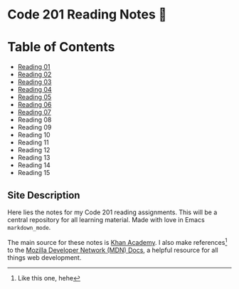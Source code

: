 # Code 201 Reading Notes 📖

# Table of Contents
- [Reading 01](./class-01.md)
- [Reading 02](./class-02.md)
- [Reading 03](./class-03.md)
- [Reading 04](./class-04.md)
- [Reading 05](./class-05.md)
- [Reading 06](./class-06.md)
- [Reading 07](./class-07.md)
- Reading 08
- Reading 09
- Reading 10
- Reading 11
- Reading 12
- Reading 13
- Reading 14
- Reading 15
	   
## Site Description ##

Here lies the notes for my Code 201 reading assignments. This will be a central repository for all learning material. Made with love in Emacs `markdown_mode`. 

The main source for these notes is [Khan Academy](https://www.khanacademy.org/computing/computer-programming/html-css). I also make references[^1] to the [Mozilla Developer Network (MDN) Docs](https://developer.mozilla.org/en-US/), a helpful resource for all things web development.


[^1]: Like this one, hehe
